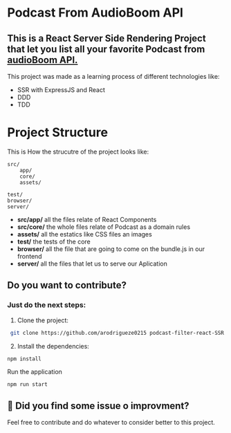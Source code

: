 # Podcast From AudioBoom API
## This is a React Server Side Rendering Project that let you list all your favorite Podcast from [audioBoom API.](https://github.com/audioBoom/api)

This project was made as a learning process of different technologies like:
- SSR with ExpressJS and React
- DDD
- TDD

# Project Structure
This is How the strucutre of the project looks like:
```
src/
    app/
    core/
    assets/
    
test/
browser/
server/
```
- **src/app/** all the files relate of React Components
- **src/core/** the whole files relate of Podcast as a domain rules
- **assets/** all the estatics like CSS files an images
- **test/** the tests of the core
- **browser/** all the file that are going to come on the bundle.js in our frontend
- **server/** all the files that let us to serve our Aplication

## Do you want to contribute?

 ### Just do the next steps:

1. Clone the project:
```sh
 git clone https://github.com/arodrigueze0215 podcast-filter-react-SSR.git
 ```
 2. Install the dependencies:
 ```sh 
 npm install
 ```
 Run the application
```
npm run start
```
## 🐞 Did you find some issue o improvment?
Feel free to contribute and do whatever to consider better to this project.